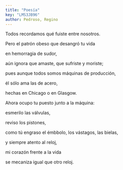 ```yaml
---
title: "Poesía"
key: "LMS3JB96"
author: Pedroso, Regino
---
```

<div data-schema-version="8"><p>Todos recordamos qué fuiste entre nosotros.</p> <p>Pero el patrón obeso que desangró tu vida</p> <p>en hemorragia de sudor,</p> <p>aún ignora que amaste, que sufriste y moriste;</p> <p>pues aunque todos somos máquinas de producción,</p> <p>él sólo ama las de acero,</p> <p>hechas en Chicago o en Glasgow.</p> <p></p> <p>Ahora ocupo tu puesto junto a la máquina:</p> <p>esmerilo las válvulas,</p> <p>reviso los pistones,</p> <p>como tú engraso el émbbolo, los vástagos, las bielas,</p> <p>y siempre atento al reloj,</p> <p>mi corazón frente a la vida</p> <p>se mecaniza igual que otro reloj.</p> </div>